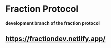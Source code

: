 # Fraction Protocol

#### development branch of the fraction protocol

## https://fractiondev.netlify.app/

